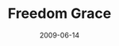 ---
layout: message
category: message
series: "Roadmap For A Revolution"
title: "Freedom   Grace"
date: 2009-06-14
audio-description: "Brian Tome discusses how Jesus came to bring freedom and how freedom always accompanies the revolution."
audio: "http://s3.amazonaws.com/crossroadsaudiomessages/Roadmap6.mp3"
audio-title: "Freedom and Grace"
audio-duration: "34&#58;39"
video-description: "Brian Tome discusses how Jesus came to set us free."
video-title: "Freedom and Grace"
video: "https://s3.amazonaws.com/crossroadsvideomessages/Roadmap6.mp4"
video-poster: "https://www.crossroads.net/uploadedfiles/Roadmap6-still.jpg"
notes-description: " "
notes: "http://www.crossroads.net/players/media/hq/SN_06_20-21_09.pdf "
notes-title: "Freedom and Grace (study notes)"
---